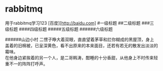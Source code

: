# rabbitmq
用于rabbitmq学习123
[百度][http://baidu.com]
#一级标题
##二级标题
###三级标题
####四级标题
#####五级标题
######六级标题

######山边小村
  二愣子睁大着双眼，直直望着茅草和拦你糊成的黑屋顶，身上盖着的旧棉被，已呈深黄色，看不出原来的本来面目，还若有若无的散发出淡淡的霉味。  
  在他身边紧挨着的另一个人，是二哥韩涛，酣睡的十分香甜，从他身上不时传来轻重不一的阵阵打呼声。
